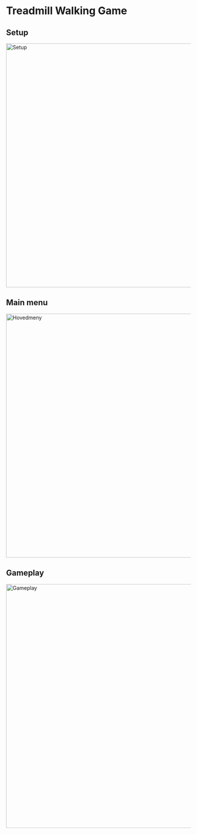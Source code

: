 # Treadmill Walking Game

## Setup
<img width="665" alt="Setup" src="https://github.com/user-attachments/assets/2a05271f-58b9-482f-aa17-6988e12dce90" />

## Main menu
<img width="665" alt="Hovedmeny" src="https://github.com/user-attachments/assets/7d62d80a-9057-4ff5-8203-d79e6b1acf37" />

## Gameplay
<img width="665" alt="Gameplay" src="https://github.com/user-attachments/assets/41147a93-33a8-464c-b526-512022325638" />



